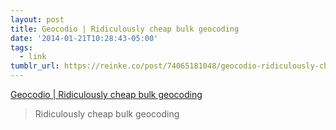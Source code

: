 ```yaml
---
layout: post
title: Geocodio | Ridiculously cheap bulk geocoding
date: '2014-01-21T10:28:43-05:00'
tags:
  - link
tumblr_url: https://reinke.co/post/74065181048/geocodio-ridiculously-cheap-bulk-geocoding
---
```

[Geocodio | Ridiculously cheap bulk geocoding](http://geocod.io/)  

> Ridiculously cheap bulk geocoding

